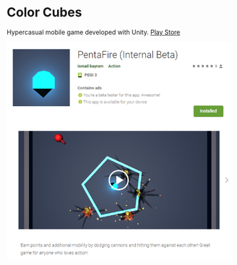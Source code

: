 # Color Cubes
Hypercasual mobile game developed with Unity.
[Play Store](https://play.google.com/store/apps/details?id=com.ismailbayram.pentafire)

![Screenshot](screenshot.png?raw=true "Screenshot")
